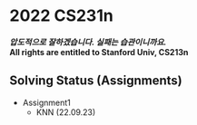 # 2022 CS231n
***압도적으로 잘하겠습니다. 실패는 습관이니까요.***<br>
**All rights are entitled to Stanford Univ, CS213n**

## Solving Status (Assignments)

- Assignment1
  - KNN (22.09.23)
